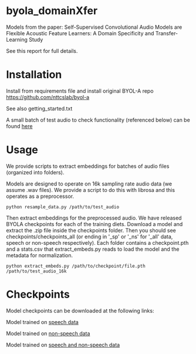 # byola_domainXfer
Models from the paper: Self-Supervised Convolutional Audio Models are Flexible Acoustic Feature Learners: A Domain Specificity and Transfer-Learning Study

See this report for full details.

# Installation
Install from requirements file and install original BYOL-A repo https://github.com/nttcslab/byol-a 

See also getting_started.txt

A small batch of test audio to check functionality (referenced below) can be found [here](https://www.dropbox.com/scl/fi/6pmb19i02er79j489lnsy/test_audio.zip?rlkey=g0yde5bgu0kignwhvkq03eo17&st=z4xfrzfz&dl=0)

# Usage
We provide scripts to extract embeddings for batches of audio files (organized into folders).

Models are designed to operate on 16k sampling rate audio data (we assume .wav files). We provide a script to do this with librosa and this operates as a preprocessor.
````
python resample_data.py /path/to/test_audio
````

Then extract embeddings for the preprocessed audio. We have released BYOLA checkpoints for each of the training diets. Download a model and extract the .zip file inside the checkpoints folder. Then you should see checkpoints/checkpoints_all (or ending in '_sp' or '_ns' for '_all' data, speech or non-speech respectively). Each folder contains a checkpoint.pth and a stats.csv that extract_embeds.py reads to load the model and the metadata for normalization. 
````
python extract_embeds.py /path/to/checkpoint/file.pth /path/to/test_audio_16k
````

# Checkpoints
Model checkpoints can be downloaded at the following links:

Model trained on [speech data](https://www.dropbox.com/scl/fi/sgk7r4cs38666olllfnei/checkpoints_sp.zip?rlkey=rvzh3sacb1lvwqicydluurcfr&st=m72dnah2&dl=0)

Model trained on [non-speech data](https://www.dropbox.com/scl/fi/bt6fo5popfbyx94lrpfpv/checkpoints_ns.zip?rlkey=2k41yye6y3ebw7t1jjtzd3bth&st=5jt1vm03&dl=0)

Model trained on [speech and non-speech data](https://www.dropbox.com/scl/fi/jg1s99561lrt1ty7n5app/checkpoints_all.zip?rlkey=a2d612zxzmhj9rbs21nf59wy0&st=571waac7&dl=00)

